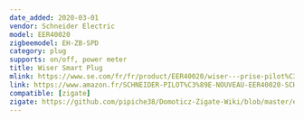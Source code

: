 ```yaml
---
date_added: 2020-03-01
vendor: Schneider Electric
model: EER40020
zigbeemodel: EH-ZB-SPD
category: plug
supports: on/off, power meter
title: Wiser Smart Plug
mlink: https://www.se.com/fr/fr/product/EER40020/wiser---prise-pilot%C3%A9e---nouveau-design---blanc-polaire/
link: https://www.amazon.fr/SCHNEIDER-PILOT%C3%89E-NOUVEAU-EER40020-SCH-EER40020/dp/B0784HH2HB
compatible: [zigate]
zigate: https://github.com/pipiche38/Domoticz-Zigate-Wiki/blob/master/en-eng/Wiser-Thermostat.md
---
```

